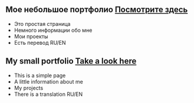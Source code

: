 ## Мое небольшое портфолио [Посмотрите здесь]([https://pythonandreevih.github.io/](https://pythonandreevih.github.io/My-portfolio/))
- Это простая страница
- Немного информации обо мне
- Мои проекты
- Есть перевод RU/EN

## My small portfolio [Take a look here]([https://pythonandreevih.github.io/](https://pythonandreevih.github.io/My-portfolio/))
- This is a simple page
- A little information about me
- My projects
- There is a translation RU/EN
